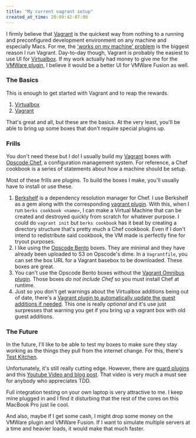 ```yaml
---
title: "My current vagrant setup"
created_at_time: 20:09:42-07:00
---
```


I firmly believe that [Vagrant][1] is the quickest way from nothing to a running and preconfigured development
environment on any machine and especially Macs. For me, the ['works on my machine' problem][2] is the biggest reason I
run Vagrant. Day-to-day though, Vagrant is probably the easiest to use UI for [Virtualbox][3]. If my work actually
had money to give me for the [VMWare plugin][4], I believe it would be a better UI for VMWare Fusion as well.

### The Basics

This is enough to get started with Vagrant and to reap the rewards.

1. [Virtualbox][3]
2. [Vagrant][4]

That's great and all, but these are the basics. At the very least, you'll be able to bring up some boxes that don't
require special plugins up.

### Frills

You don't need these but I do! I usually build my [Vagrant][4] boxes with [Opscode Chef][6],
a configuration management system. For reference, a Chef cookbook is a series of statements about how a machine
should be setup.

Most of these frills are plugins. To build the boxes I make, you'll usually have to install or use these.

1. [Berkshelf][5] is a dependency resolution manager for Chef. I use Berkshelf as a gem along with the corresponding
[vagrant plugin][7]. With this, when I run `berks cookbook <name>`, I can  make a Virtual Machine that can be created
 and destroyed quickly from scratch for whatever purpose. I could do `vagrant init` but `berks cookbook` has it beat
 by creating a directory structure that's pretty much a Chef cookbook. Even if I don't intend to redistribute said cookbook,
the VM made is perfectly fine for tryout purposes.
2. I like using the [Opscode Bento][8] boxes. They are minimal and they have already been uploaded to S3 on Opscode's
 dime. In a `Vagrantfile`, you can set the box URL for a Vagrant basebox to be downloaded. These boxes are great.
3. You can't use the Opscode Bento boxes without the [Vagrant Omnibus plugin][9]. Those boxes *do not include Chef*
so you must install Chef at runtime.
4. Just so you don't get warnings about the Virtualbox additions being out of date,
there's a [Vagrant plugin to automatically update the guest additions if needed][10]. This one is really *optional*
and it's use just surpresses that warning you get if you bring up a vagrant box with old guest additions.


### The Future

In the future, I'll like to be able to test my boxes to make sure they stay working as the things they pull from the
internet change. For this, there's [Test Kitchen][11].

Unfortunately, it's still really cutting edge. However, there are [guard plugins][12] and this [Youtube Video and
blog post][13]. That video is very much a must see for anybody who appreciates TDD.

Full integration testing on your own laptop is very attractive to me. I keep mine plugged in and I find it disturbing
 that the rest of the cores on this MacBook Pro just lie cool.

And also, maybe if I get some cash, I might drop some money on the VMWare plugin and VMWare Fusion. If I want to
simulate multiple servers at a time and heavier loads, it would make that much faster.

[1]: http://vagrantup.com
[2]: http://docs.vagrantup.com/v2/why-vagrant/
[3]: https://www.virtualbox.org/‎
[4]: http://www.vagrantup.com/vmware
[5]: http://berkshelf.com/
[6]: http://www.opscode.com/chef/
[7]: https://github.com/riotgames/vagrant-berkshelf
[8]: https://github.com/opscode/bento
[9]: https://github.com/schisamo/vagrant-omnibus
[10]: https://github.com/opscode/bento
[11]: https://github.com/opscode/test-kitchen
[12]: https://github.com/opscode/guard-kitchen
[13]: http://starkandwayne.com/articles/2013/05/07/tdd-your-devops-with-test-kitchen/
